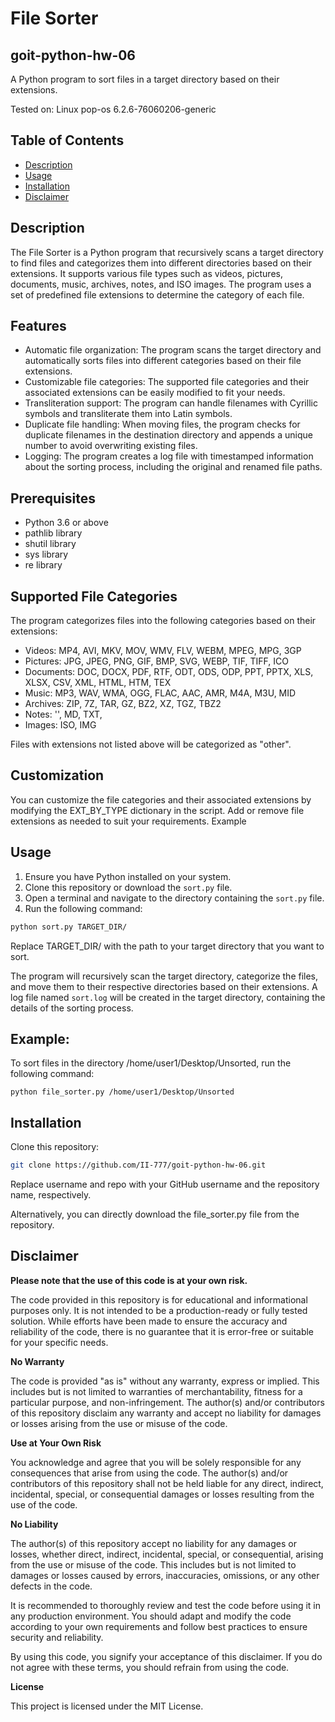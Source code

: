 # File Sorter
## goit-python-hw-06

A Python program to sort files in a target directory based on their extensions.

Tested on: Linux pop-os 6.2.6-76060206-generic

## Table of Contents

- [Description](#description)
- [Usage](#usage)
- [Installation](#installation)
- [Disclaimer](#disclaimer)

## Description

The File Sorter is a Python program that recursively scans a target directory to find files and categorizes them into different directories based on their extensions. It supports various file types such as videos, pictures, documents, music, archives, notes, and ISO images. The program uses a set of predefined file extensions to determine the category of each file.

## Features

- Automatic file organization: The program scans the target directory and automatically sorts files into different categories based on their file extensions.
- Customizable file categories: The supported file categories and their associated extensions can be easily modified to fit your needs.
- Transliteration support: The program can handle filenames with Cyrillic symbols and transliterate them into Latin symbols.
- Duplicate file handling: When moving files, the program checks for duplicate filenames in the destination directory and appends a unique number to avoid overwriting existing files.
- Logging: The program creates a log file with timestamped information about the sorting process, including the original and renamed file paths.

## Prerequisites

- Python 3.6 or above
- pathlib library
- shutil library
- sys library
- re library

## Supported File Categories

The program categorizes files into the following categories based on their extensions:

- Videos: MP4, AVI, MKV, MOV, WMV, FLV, WEBM, MPEG, MPG, 3GP
- Pictures: JPG, JPEG, PNG, GIF, BMP, SVG, WEBP, TIF, TIFF, ICO
- Documents: DOC, DOCX, PDF, RTF, ODT, ODS, ODP, PPT, PPTX, XLS, XLSX, CSV, XML, HTML, HTM, TEX
- Music: MP3, WAV, WMA, OGG, FLAC, AAC, AMR, M4A, M3U, MID
- Archives: ZIP, 7Z, TAR, GZ, BZ2, XZ, TGZ, TBZ2
- Notes: '', MD, TXT,
- Images: ISO, IMG

Files with extensions not listed above will be categorized as "other".

## Customization

You can customize the file categories and their associated extensions by modifying the EXT_BY_TYPE dictionary in the script. Add or remove file extensions as needed to suit your requirements.
Example

## Usage

1. Ensure you have Python installed on your system.
2. Clone this repository or download the `sort.py` file.
3. Open a terminal and navigate to the directory containing the `sort.py` file.
4. Run the following command:

```bash
python sort.py TARGET_DIR/
```

Replace TARGET_DIR/ with the path to your target directory that you want to sort.


The program will recursively scan the target directory, categorize the files, and move them to their respective directories based on their extensions. A log file named `sort.log` will be created in the target directory, containing the details of the sorting process.

## Example:

To sort files in the directory /home/user1/Desktop/Unsorted, run the following command:

```shell
python file_sorter.py /home/user1/Desktop/Unsorted
``` 

## Installation

Clone this repository:

```bash
git clone https://github.com/II-777/goit-python-hw-06.git
```

Replace username and repo with your GitHub username and the repository name, respectively.

Alternatively, you can directly download the file_sorter.py file from the repository.


## Disclaimer

**Please note that the use of this code is at your own risk.**

The code provided in this repository is for educational and informational purposes only. It is not intended to be a production-ready or fully tested solution. While efforts have been made to ensure the accuracy and reliability of the code, there is no guarantee that it is error-free or suitable for your specific needs.

**No Warranty**

The code is provided "as is" without any warranty, express or implied. This includes but is not limited to warranties of merchantability, fitness for a particular purpose, and non-infringement. The author(s) and/or contributors of this repository disclaim any warranty and accept no liability for damages or losses arising from the use or misuse of the code.

**Use at Your Own Risk**

You acknowledge and agree that you will be solely responsible for any consequences that arise from using the code. The author(s) and/or contributors of this repository shall not be held liable for any direct, indirect, incidental, special, or consequential damages or losses resulting from the use of the code.

**No Liability**

The author(s) of this repository accept no liability for any damages or losses, whether direct, indirect, incidental, special, or consequential, arising from the use or misuse of the code. This includes but is not limited to damages or losses caused by errors, inaccuracies, omissions, or any other defects in the code.

It is recommended to thoroughly review and test the code before using it in any production environment. You should adapt and modify the code according to your own requirements and follow best practices to ensure security and reliability.

By using this code, you signify your acceptance of this disclaimer. If you do not agree with these terms, you should refrain from using the code.

**License**

This project is licensed under the MIT License.

